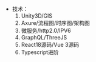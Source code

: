 - 技术：
    1. Unity3D/GIS
    2. Axure/流程图/时序图/架构图
    3. 微服务/http2.0/IPV6
    4. GraphQL/ThreeJS
    5. React18源码/Vue 3源码
    6. Typescript进阶
 
